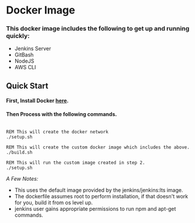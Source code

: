 # Docker Image

### This docker image includes the following to get up and running quickly:
- Jenkins Server
- GitBash
- NodeJS
- AWS CLI

## Quick Start

#### First, Install Docker [here](https://www.docker.com). 


#### Then Process with the following commands.
```aidl

REM This will create the docker network
./setup.sh

REM This will create the custom docker image which includes the above.
./build.sh

REM This will run the custom image created in step 2.
./setup.sh
```

*A Few Notes:*
- This uses the default image provided by the jenkins/jenkins:lts image.
- The dockerfile assumes root to perform installation, if that doesn't work for you, build it from os level up.
- jenkins user gains appropriate permissions to run npm and apt-get commands.
